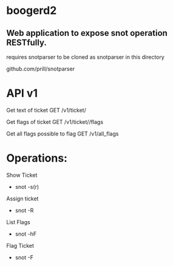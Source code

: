 boogerd2
========


Web application to expose snot operation RESTfully.
---------------------------------------------------


requires snotparser to be cloned as snotparser in this directory

github.com/prill/snotparser




API v1
======


Get text of ticket
GET /v1/ticket/<ticket number>


Get flags of ticket
GET /v1/ticket/<ticket number>/flags


Get all flags possible to flag
GET /v1/all_flags





Operations:
===========



Show Ticket
* snot -s(r) <ticket number>


Assign ticket
* snot -R <username> <ticketnumber>


List Flags
* snot -hF


Flag Ticket
* snot -F <flag> <ticketnumber>




